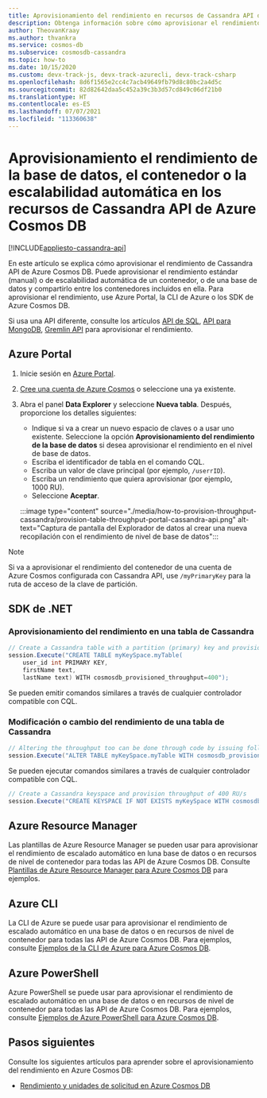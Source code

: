 ```yaml
---
title: Aprovisionamiento del rendimiento en recursos de Cassandra API de Azure Cosmos DB
description: Obtenga información sobre cómo aprovisionar el rendimiento del contenedor, la base de datos y la escalabilidad automática en los recursos de Cassandra API de Azure Cosmos DB. Usará Azure Portal, la CLI, PowerShell y otros SDK.
author: TheovanKraay
ms.author: thvankra
ms.service: cosmos-db
ms.subservice: cosmosdb-cassandra
ms.topic: how-to
ms.date: 10/15/2020
ms.custom: devx-track-js, devx-track-azurecli, devx-track-csharp
ms.openlocfilehash: 8d6f1565e2cc4c7acb49649fb79d8c80bc2a4d5c
ms.sourcegitcommit: 82d82642daa5c452a39c3b3d57cd849c06df21b0
ms.translationtype: HT
ms.contentlocale: es-ES
ms.lasthandoff: 07/07/2021
ms.locfileid: "113360638"
---
```

# <a name="provision-database-container-or-autoscale-throughput-on-azure-cosmos-db-cassandra-api-resources"></a>Aprovisionamiento el rendimiento de la base de datos, el contenedor o la escalabilidad automática en los recursos de Cassandra API de Azure Cosmos DB
[!INCLUDE[appliesto-cassandra-api](includes/appliesto-cassandra-api.md)]

En este artículo se explica cómo aprovisionar el rendimiento de Cassandra API de Azure Cosmos DB. Puede aprovisionar el rendimiento estándar (manual) o de escalabilidad automática de un contenedor, o de una base de datos y compartirlo entre los contenedores incluidos en ella. Para aprovisionar el rendimiento, use Azure Portal, la CLI de Azure o los SDK de Azure Cosmos DB.

Si usa una API diferente, consulte los artículos [API de SQL](how-to-provision-container-throughput.md), [API para MongoDB](how-to-provision-throughput-mongodb.md), [Gremlin API](how-to-provision-throughput-gremlin.md) para aprovisionar el rendimiento.

## <a name="azure-portal"></a><a id="portal-cassandra"></a> Azure Portal

1. Inicie sesión en [Azure Portal](https://portal.azure.com/).

1. [Cree una cuenta de Azure Cosmos](create-mongodb-dotnet.md#create-a-database-account) o seleccione una ya existente.

1. Abra el panel **Data Explorer** y seleccione **Nueva tabla**. Después, proporcione los detalles siguientes:

   * Indique si va a crear un nuevo espacio de claves o a usar uno existente. Seleccione la opción **Aprovisionamiento del rendimiento de la base de datos** si desea aprovisionar el rendimiento en el nivel de base de datos.
   * Escriba el identificador de tabla en el comando CQL.
   * Escriba un valor de clave principal (por ejemplo, `/userrID`).
   * Escriba un rendimiento que quiera aprovisionar (por ejemplo, 1000 RU).
   * Seleccione **Aceptar**.

    :::image type="content" source="./media/how-to-provision-throughput-cassandra/provision-table-throughput-portal-cassandra-api.png" alt-text="Captura de pantalla del Explorador de datos al crear una nueva recopilación con el rendimiento de nivel de base de datos":::

> [!Note]
> Si va a aprovisionar el rendimiento del contenedor de una cuenta de Azure Cosmos configurada con Cassandra API, use `/myPrimaryKey` para la ruta de acceso de la clave de partición.

## <a name="net-sdk"></a><a id="dotnet-cassandra"></a> SDK de .NET

### <a name="provision-throughput-for-a-cassandra-table"></a>Aprovisionamiento del rendimiento en una tabla de Cassandra

```csharp
// Create a Cassandra table with a partition (primary) key and provision throughput of 400 RU/s
session.Execute("CREATE TABLE myKeySpace.myTable(
    user_id int PRIMARY KEY,
    firstName text,
    lastName text) WITH cosmosdb_provisioned_throughput=400");

```
Se pueden emitir comandos similares a través de cualquier controlador compatible con CQL.

### <a name="alter-or-change-throughput-for-a-cassandra-table"></a>Modificación o cambio del rendimiento de una tabla de Cassandra

```csharp
// Altering the throughput too can be done through code by issuing following command
session.Execute("ALTER TABLE myKeySpace.myTable WITH cosmosdb_provisioned_throughput=5000");
```

Se pueden ejecutar comandos similares a través de cualquier controlador compatible con CQL.

```csharp
// Create a Cassandra keyspace and provision throughput of 400 RU/s
session.Execute("CREATE KEYSPACE IF NOT EXISTS myKeySpace WITH cosmosdb_provisioned_throughput=400");
```

## <a name="azure-resource-manager"></a>Azure Resource Manager

Las plantillas de Azure Resource Manager se pueden usar para aprovisionar el rendimiento de escalado automático en luna base de datos o en recursos de nivel de contenedor para todas las API de Azure Cosmos DB. Consulte [Plantillas de Azure Resource Manager para Azure Cosmos DB](templates-samples-cassandra.md) para ejemplos.

## <a name="azure-cli"></a>Azure CLI

La CLI de Azure se puede usar para aprovisionar el rendimiento de escalado automático en una base de datos o en recursos de nivel de contenedor para todas las API de Azure Cosmos DB. Para ejemplos, consulte [Ejemplos de la CLI de Azure para Azure Cosmos DB](cli-samples-cassandra.md).

## <a name="azure-powershell"></a>Azure PowerShell

Azure PowerShell se puede usar para aprovisionar el rendimiento de escalado automático en una base de datos o en recursos de nivel de contenedor para todas las API de Azure Cosmos DB. Para ejemplos, consulte [Ejemplos de Azure PowerShell para Azure Cosmos DB](powershell-samples-cassandra.md).

## <a name="next-steps"></a>Pasos siguientes

Consulte los siguientes artículos para aprender sobre el aprovisionamiento del rendimiento en Azure Cosmos DB:

* [Rendimiento y unidades de solicitud en Azure Cosmos DB](request-units.md)
